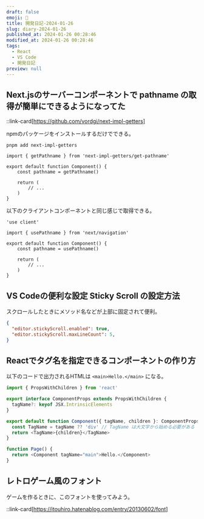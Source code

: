 ```yaml
---
draft: false
emoji: 🍡
title: 開発日記-2024-01-26
slug: diary-2024-01-26
published_at: 2024-01-26 00:28:46
modified_at: 2024-01-26 00:28:46
tags:
  - React
  - VS Code
  - 開発日記
preview: null
---
```


## Next.jsのサーバーコンポーネントで pathname の取得が簡単にできるようになってた

::link-card[https://github.com/vordgi/next-impl-getters]

npmのパッケージをインストールするだけでできる。

```sh:Terminal
pnpm add next-impl-getters
```

```typescript:server
import { getPathname } from 'next-impl-getters/get-pathname'

export default function Component() {
    const pathname = getPathname()

    return (
        // ...
    )
}
```

以下のクライアントコンポーネントと同じ感じで取得できる。

```typescript:client
'use client'

import { usePathname } from 'next/navigation'

export default function Component() {
    const pathname = usePathname()

    return (
        // ...
    )
}
```

## VS Codeの便利な設定 Sticky Scroll の設定方法

スクロールしたときにメソッド名などが上部に固定されて便利。

```json:settings.json
{
  "editor.stickyScroll.enabled": true,
  "editor.stickyScroll.maxLineCount": 5,
}
```

## Reactでタグ名を指定できるコンポーネントの作り方

以下のコードで出力されるHTMLは `<main>Hello.</main>` になる。

```typescript
import { PropsWithChildren } from 'react'

export interface ComponentProps extends PropsWithChildren {
  tagName?: keyof JSX.IntrinsicElements
}

export default function Component({ tagName, children }: ComponentProps) {
  const TagName = tagName ?? 'div' // TagName は大文字から始める必要がある
  return <TagName>{children}</TagName>
}

function Page() {
  return <Component tagName="main">Hello.</Component>
}
```

## レトロゲーム風のフォント

ゲームを作るときに、このフォントを使ってみよう。

::link-card[https://itouhiro.hatenablog.com/entry/20130602/font]

